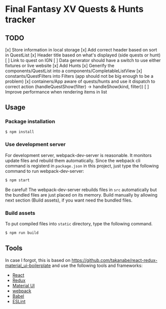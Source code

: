 # Final Fantasy XV Quests & Hunts tracker

## TODO

[x] Store information in local storage
[x] Add correct header based on sort in QuestList
[x] Header title based on what's displayed (side quests or hunt)
[ ] Link to quest on IGN
[ ] Data generator should have a switch to use either fixtures or live website
[x] Add Hunts
    [x] Generify the components/QuestList into a components/CompletableListView
    [x] constants/QuestFilters into Filters (app should not be big enough to be a problem)
    [x] containers/App aware of quests/hunts and use it dispatch to correct action (handleQuestShow(filter) -> handleShow(kind, filter))
[ ] Improve performance when rendering items in list

## Usage

### Package installation
```bash
$ npm install
```

### Use development server
For development server, webpack-dev-server is reasonable. It monitors update files and rebuild them automatically. Since the webpack cli command is registerd in `package.json` in this project, just type the following command to run webpack-dev-server:

```bash
$ npm start
```

Be careful! The webpack-dev-server rebuilds files in `src` automatically but the bundled files are just placed on its memory. Build manually by allowing next section (Build assets), if you want need the bundled files.


### Build assets
To put compiled files into `static` directory, type the following command.

```bash
$ npm run build
```

## Tools

In case I forgot, this is based on https://github.com/takanabe/react-redux-material_ui-boilerplate and use the following tools and frameworks:

* [React](https://facebook.github.io/react/)
* [Redux](http://redux.js.org/)
* [Material UI](http://material-ui.com/#/)
* [webpack](https://webpack.github.io/)
* [Babel](https://babeljs.io/)
* [ESLint](http://eslint.org/)